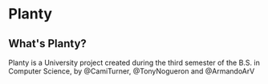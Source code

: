 # Planty

## What's Planty?
Planty is a University project created during the third semester of the B.S. in Computer Science, by @CamiTurner, @TonyNogueron and @ArmandoArV